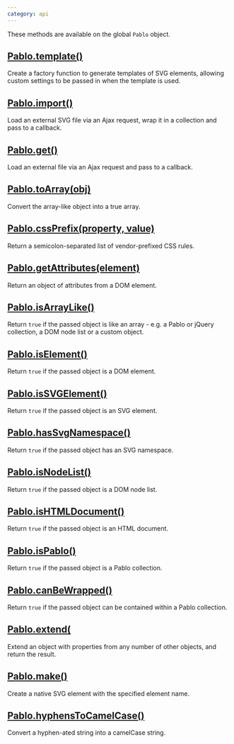 ```yaml
---
category: api
---
```


These methods are available on the global `Pablo` object.


## [Pablo.template()](/api/Pablo.template/)

Create a factory function to generate templates of SVG elements, allowing custom settings to be passed in when the template is used.


## [Pablo.import()](/api/Pablo.import/)

Load an external SVG file via an Ajax request, wrap it in a collection and pass to a callback.


## [Pablo.get()](/api/Pablo.get/)

Load an external file via an Ajax request and pass to a callback.


## [Pablo.toArray(obj)](/api/Pablo.toArray/)

Convert the array-like object into a true array.


## [Pablo.cssPrefix(property, value)](/api/Pablo.cssPrefix/)

Return a semicolon-separated list of vendor-prefixed CSS rules.


## [Pablo.getAttributes(element)](/api/Pablo.getAttributes/)

Return an object of attributes from a DOM element.


## [Pablo.isArrayLike()](/api/Pablo.isArrayLike/)

Return `true` if the passed object is like an array - e.g. a Pablo or jQuery 
collection, a DOM node list or a custom object.


## [Pablo.isElement()](/api/Pablo.isElement/)

Return `true` if the passed object is a DOM element.


## [Pablo.isSVGElement()](/api/Pablo.isSVGElement/)

Return `true` if the passed object is an SVG element.


## [Pablo.hasSvgNamespace()](/api/Pablo.isSVGElement/)

Return `true` if the passed object has an SVG namespace.


## [Pablo.isNodeList()](/api/Pablo.isNodeList/)

Return `true` if the passed object is a DOM node list.


## [Pablo.isHTMLDocument()](/api/Pablo.isHTMLDocument/)

Return `true` if the passed object is an HTML document.


## [Pablo.isPablo()](/api/Pablo.isPablo/)

Return `true` if the passed object is a Pablo collection.


## [Pablo.canBeWrapped()](/api/Pablo.canBeWrapped/)

Return `true` if the passed object can be contained within a Pablo 
collection.


## [Pablo.extend(](/api/Pablo.extend/)

Extend an object with properties from any number of other objects, and return the result.


## [Pablo.make()](/api/Pablo.make/)

Create a native SVG element with the specified element name.


## [Pablo.hyphensToCamelCase()](/api/Pablo.hyphensToCamelCase/)

Convert a hyphen-ated string into a camelCase string.
